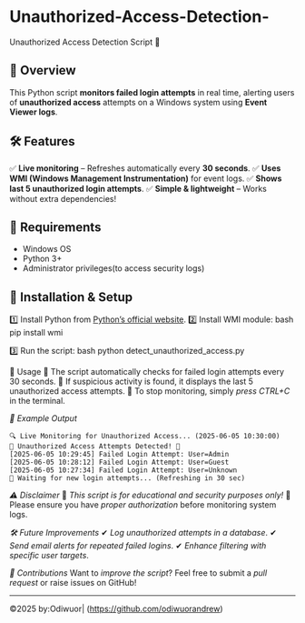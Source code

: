 # Unauthorized-Access-Detection-
Unauthorized Access Detection Script 🚨

## 📌 Overview
This Python script **monitors failed login attempts** in real time, alerting users of **unauthorized access** attempts on a Windows system using **Event Viewer logs**.

## 🛠 Features
✅ **Live monitoring** – Refreshes automatically every **30 seconds**.
✅ **Uses WMI (Windows Management Instrumentation)** for event logs.
✅ **Shows last 5 unauthorized login attempts**.
✅ **Simple & lightweight** – Works without extra dependencies!

## 🚀 Requirements
- Windows OS
- Python 3+
- Administrator privileges(to access security logs)

## 🔧 Installation & Setup
1️⃣ Install Python from [Python’s official website](https://www.python.org/downloads/).
2️⃣ Install WMI module:
     bash
     pip install wmi
   
  3️⃣ Run the script:
     bash
     python detect_unauthorized_access.py
   

🎯 Usage
🔹 The script automatically checks for failed login attempts every 30 seconds.
🔹 If suspicious activity is found, it displays the last 5 unauthorized access attempts.
🔹 To stop monitoring, simply *press CTRL+C* in the terminal.

*📌 Example Output*
```
🔍 Live Monitoring for Unauthorized Access... (2025-06-05 10:30:00)
🚨 Unauthorized Access Attempts Detected! 🚨
[2025-06-05 10:29:45] Failed Login Attempt: User=Admin
[2025-06-05 10:28:12] Failed Login Attempt: User=Guest
[2025-06-05 10:27:34] Failed Login Attempt: User=Unknown
🔄 Waiting for new login attempts... (Refreshing in 30 sec)
```

*⚠ Disclaimer*
🚨 *This script is for educational and security purposes only!* 🚨
Please ensure you have *proper authorization* before monitoring system logs.

*🛠 Future Improvements*
✔ *Log unauthorized attempts in a database*.
✔ *Send email alerts for repeated failed logins*.
✔ *Enhance filtering with specific user targets*.

*📌 Contributions*
Want to *improve the script*? Feel free to submit a *pull request* or raise issues on GitHub!

---
©2025 by:Odiwuor| (https://github.com/odiwuorandrew)
